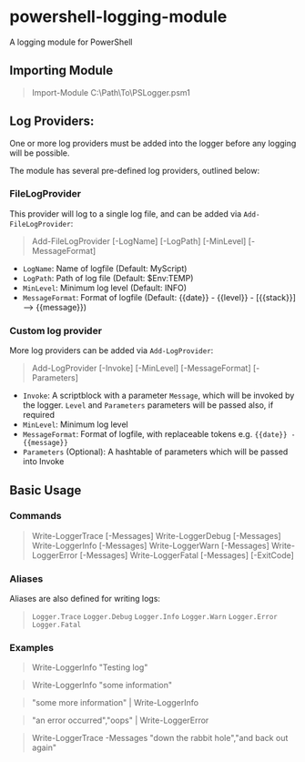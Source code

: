 # powershell-logging-module
A logging module for PowerShell


## Importing Module

> Import-Module C:\Path\To\PSLogger.psm1


## Log Providers:

One or more log providers must be added into the logger before any logging will be possible.

The module has several pre-defined log providers, outlined below:

### FileLogProvider

This provider will log to a single log file, and can be added via ``Add-FileLogProvider``:

> Add-FileLogProvider [-LogName] [-LogPath] [-MinLevel] [-MessageFormat]

* ``LogName``: Name of logfile (Default: MyScript)
* ``LogPath``: Path of log file (Default: $Env:TEMP)
* ``MinLevel``: Minimum log level (Default: INFO)
* ``MessageFormat``: Format of logfile (Default: {{date}} - {{level}} - [{{stack}}] --> {{message}})

### Custom log provider

More log providers can be added via ``Add-LogProvider``:

> Add-LogProvider [-Invoke] [-MinLevel] [-MessageFormat] [-Parameters]

* ``Invoke``: A scriptblock with a parameter ``Message``, which will be invoked by the logger. ``Level`` and ``Parameters`` parameters will be passed also, if required
* ``MinLevel``: Minimum log level
* ``MessageFormat``: Format of logfile, with replaceable tokens e.g. ``{{date}} - {{message}}``
* ``Parameters`` (Optional): A hashtable of parameters which will be passed into Invoke


## Basic Usage

### Commands

> Write-LoggerTrace [-Messages]
> Write-LoggerDebug [-Messages]
> Write-LoggerInfo [-Messages]
> Write-LoggerWarn [-Messages]
> Write-LoggerError [-Messages]
> Write-LoggerFatal [-Messages] [-ExitCode]

### Aliases

Aliases are also defined for writing logs:

> ``Logger.Trace``
> ``Logger.Debug``
> ``Logger.Info``
> ``Logger.Warn``
> ``Logger.Error``
> ``Logger.Fatal``

### Examples

> Write-LoggerInfo "Testing log"

> Write-LoggerInfo "some information"

> "some more information" | Write-LoggerInfo

> "an error occurred","oops" | Write-LoggerError

> Write-LoggerTrace -Messages "down the rabbit hole","and back out again"